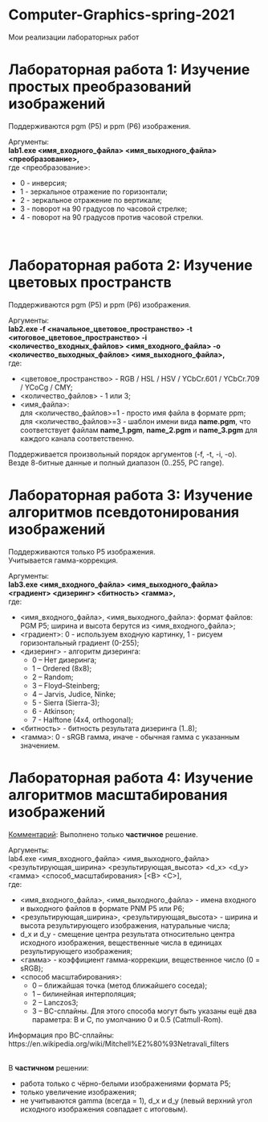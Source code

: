 # Computer-Graphics-spring-2021
Мои реализации лабораторных работ<br>

# Лабораторная работа 1: Изучение простых преобразований изображений

Поддерживаются pgm (P5) и ppm (P6) изображения.<br>

Аргументы:<br>
<b>lab1.exe <имя_входного_файла> <имя_выходного_файла> <преобразование>,</b><br>
где <преобразование>:<br>
<ul>
  <li>0 - инверсия;</li>
  <li>1 - зеркальное отражение по горизонтали;</li>
  <li>2 - зеркальное отражение по вертикали;</li>
  <li>3 - поворот на 90 градусов по часовой стрелке;</li>
  <li>4 - поворот на 90 градусов против часовой стрелки.</li>
</ul>
<br>
  
# Лабораторная работа 2: Изучение цветовых пространств

Поддерживаются pgm (P5) и ppm (P6) изображения.<br>

Аргументы:<br>
<b>lab2.exe -f <начальное_цветовое_пространство> -t <итоговое_цветовое_пространство> -i <количество_входных_файлов> <имя_входного_файла> -o <количество_выходных_файлов> <имя_выходного_файла>,</b><br>
где:<br>
<ul>
  <li><цветовое_пространство> - RGB / HSL / HSV / YCbCr.601 / YCbCr.709 / YCoCg / CMY;</li>
  <li><количество_файлов> - 1 или 3;</li>
  <li>
    <имя_файла>:<br>
      для <количество_файлов>=1 - просто имя файла в формате ppm;<br>
      для <количество_файлов>=3 - шаблон имени вида <b>name.pgm</b>, что соответствует файлам <b>name_1.pgm</b>, <b>name_2.pgm</b> и <b>name_3.pgm</b> для каждого канала соответственно.
  </li>
</ul>

Поддерживается произвольный порядок аргументов (-f, -t, -i, -o).<br>
Везде 8-битные данные и полный диапазон (0..255, PC range).<br>

# Лабораторная работа 3: Изучение алгоритмов псевдотонирования изображений

Поддерживаются только P5 изображения.<br>
Учитывается гамма-коррекция.<br>

Аргументы:<br>
<b>lab3.exe <имя_входного_файла> <имя_выходного_файла> <градиент> <дизеринг> <битность> <гамма>,</b><br>
где:<br>
<ul>
  <li><имя_входного_файла>, <имя_выходного_файла>: формат файлов: PGM P5; ширина и высота берутся из <имя_входного_файла>;</li>
  <li><градиент>: 0 - используем входную картинку, 1 - рисуем горизонтальный градиент (0-255);</li>
  <li>
    <дизеринг> - алгоритм дизеринга:
      <ul>
        <li>0 – Нет дизеринга;</li>
        <li>1 – Ordered (8x8);</li>
        <li>2 – Random;</li>
        <li>3 – Floyd–Steinberg;</li>
        <li>4 – Jarvis, Judice, Ninke;</li>
        <li>5 - Sierra (Sierra-3);</li>
        <li>6 - Atkinson;</li>
        <li>7 - Halftone (4x4, orthogonal);</li>
      </ul>
  </li>
  <li><битность> - битность результата дизеринга (1..8);</li>
   <li><гамма>: 0 - sRGB гамма, иначе - обычная гамма с указанным значением.</li>
</ul>

# Лабораторная работа 4: Изучение алгоритмов масштабирования изображений

<ins>Комментарий</ins>: Выполнено только <b>частичное</b> решение.<br>

Аргументы: <br>
lab4.exe <имя_входного_файла> <имя_выходного_файла> <результирующая_ширина> <результирующая_высота> <d_x> <d_y> <гамма> <способ_масштабирования> \[<В> <С>\],<br>
где:<br>
<ul>
  <li><имя_входного_файла>, <имя_выходного_файла> - имена входного и выходного файлов в формате PNM P5 или P6;</li>
  <li><результирующая_ширина>, <результирующая_высота> - ширина и высота результирующего изображения, натуральные числа;</li>
  <li>d_x и d_y - смещение центра результата относительно центра исходного изображения, вещественные числа в единицах результирующего изображения;</li>
  <li><гамма> - коэффициент гамма-коррекции, вещественное число (0 = sRGB);</li>
  <li><способ масштабирования>:
    <ul>
      <li>0 – ближайшая точка (метод ближайшего соседа);</li>
      <li>1 – билинейная интерполяция;</li>
      <li>2 – Lanczos3;</li>
      <li>3 – BC-сплайны. Для этого способа могут быть указаны ещё два параметра: B и C, по умолчанию 0 и 0.5 (Catmull-Rom).</li>
    </ul>
  </li>
</ul>
Информация про BC-сплайны: https://en.wikipedia.org/wiki/Mitchell%E2%80%93Netravali_filters <br><br>

В <b>частичном</b> решении:
<ul>
  <li>работа только с чёрно-белыми изображениями формата P5;</li>
  <li>только увеличение изображения;</li>
  <li>не учитываются gamma (всегда = 1), d_x и d_y (левый верхний угол исходного изображения совпадает с итоговым).</li>
</ul>  
